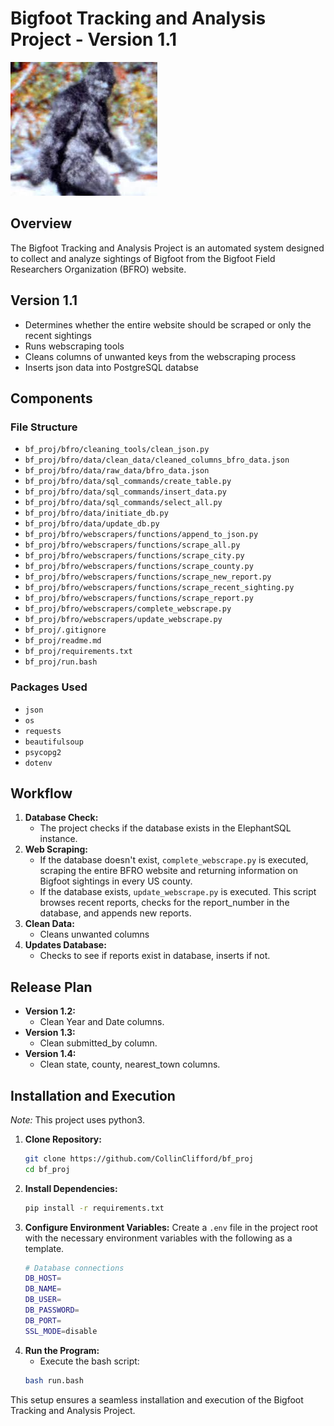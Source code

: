 # Bigfoot Tracking and Analysis Project - Version 1.1
![Patterson-Gimlin Bigfoot](./bfro/media/bf.jpeg)

## Overview
The Bigfoot Tracking and Analysis Project is an automated system designed to collect and analyze sightings of Bigfoot from the Bigfoot Field Researchers Organization (BFRO) website.

## Version 1.1
- Determines whether the entire website should be scraped or only the recent sightings
- Runs webscraping tools
- Cleans columns of unwanted keys from the webscraping process
- Inserts json data into PostgreSQL databse

## Components
### File Structure
- `bf_proj/bfro/cleaning_tools/clean_json.py`
- `bf_proj/bfro/data/clean_data/cleaned_columns_bfro_data.json`
- `bf_proj/bfro/data/raw_data/bfro_data.json`
- `bf_proj/bfro/data/sql_commands/create_table.py`
- `bf_proj/bfro/data/sql_commands/insert_data.py`
- `bf_proj/bfro/data/sql_commands/select_all.py`
- `bf_proj/bfro/data/initiate_db.py`
- `bf_proj/bfro/data/update_db.py`
- `bf_proj/bfro/webscrapers/functions/append_to_json.py`
- `bf_proj/bfro/webscrapers/functions/scrape_all.py`
- `bf_proj/bfro/webscrapers/functions/scrape_city.py`
- `bf_proj/bfro/webscrapers/functions/scrape_county.py`
- `bf_proj/bfro/webscrapers/functions/scrape_new_report.py`
- `bf_proj/bfro/webscrapers/functions/scrape_recent_sighting.py`
- `bf_proj/bfro/webscrapers/functions/scrape_report.py`
- `bf_proj/bfro/webscrapers/complete_webscrape.py`
- `bf_proj/bfro/webscrapers/update_webscrape.py`
- `bf_proj/.gitignore`
- `bf_proj/readme.md`
- `bf_proj/requirements.txt`
- `bf_proj/run.bash`
### Packages Used
- `json`
- `os`
- `requests`
- `beautifulsoup`
- `psycopg2`
- `dotenv`

## Workflow
1. **Database Check:**
    - The project checks if the database exists in the ElephantSQL instance.
2. **Web Scraping:**
    - If the database doesn't exist, `complete_webscrape.py` is executed, scraping the entire BFRO website and returning information on Bigfoot sightings in every US county.
    - If the database exists, `update_webscrape.py` is executed. This script browses recent reports, checks for the report_number in the database, and appends new reports.
3. **Clean Data:**
    - Cleans unwanted columns
4. **Updates Database:**
    - Checks to see if reports exist in database, inserts if not.

## Release Plan
- **Version 1.2:**
    - Clean Year and Date columns.
- **Version 1.3:**
    - Clean submitted_by column.
- **Version 1.4:**
    - Clean state, county, nearest_town columns.

## Installation and Execution
*Note:* This project uses python3.
1. **Clone Repository:**
    ```bash
    git clone https://github.com/CollinClifford/bf_proj
    cd bf_proj
2. **Install Dependencies:**
    ```bash
    pip install -r requirements.txt
3. **Configure Environment Variables:**
    Create a `.env` file in the project root with the necessary environment variables with the following as a template.
    ```bash
    # Database connections
    DB_HOST=
    DB_NAME=
    DB_USER=
    DB_PASSWORD=
    DB_PORT=
    SSL_MODE=disable
4. **Run the Program:**
    - Execute the bash script:
    ```bash
    bash run.bash

This setup ensures a seamless installation and execution of the Bigfoot Tracking and Analysis Project.